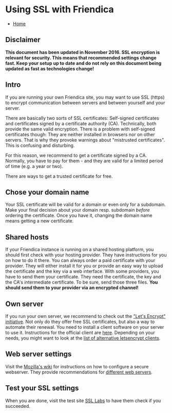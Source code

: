 Using SSL with Friendica
=====================================

* [Home](help)

Disclaimer
---
**This document has been updated in November 2016.
SSL encryption is relevant for security.
This means that recommended settings change fast.
Keep your setup up to date and do not rely on this document being updated as fast as technologies change!**

Intro
---
If you are running your own Friendica site, you may want to use SSL (https) to encrypt communication between servers and between yourself and your server.

There are basically two sorts of SSL certificates: Self-signed certificates and certificates signed by a certificate authority (CA).
Technically, both provide the same valid encryption.
There is a problem with self-signed certificates though:
They are neither installed in browsers nor on other servers.
That is why they provoke warnings about "mistrusted certificates".
This is confusing and disturbing.

For this reason, we recommend to get a certificate signed by a CA.
Normally, you have to pay for them - and they are valid for a limited period of time (e.g. a year or two).

There are ways to get a trusted certificate for free.

Chose your domain name
---

Your SSL certificate will be valid for a domain or even only for a subdomain.
Make your final decision about your domain resp. subdomain *before* ordering the certificate.
Once you have it, changing the domain name means getting a new certificate.

Shared hosts
---

If your Friendica instance is running on a shared hosting platform, you should first check with your hosting provider.
They have instructions for you on how to do it there.
You can always order a paid certificate with your provider.
They will either install it for you or provide an easy way to upload the certificate and the key via a web interface.
With some providers, you have to send them your certificate.
They need the certificate, the key and the CA's intermediate certificate.
To be sure, send those three files.
**You should send them to your provider via an encrypted channel!**

Own server
---

If you run your own server, we recommend to check out the ["Let's Encrypt" initiative](https://letsencrypt.org/).
Not only do they offer free SSL certificates, but also a way to automate their renewal.
You need to install a client software on your server to use it.
Instructions for the official client are [here](https://certbot.eff.org/).
Depending on your needs, you might want to look at the [list of alternative letsencrypt clients](https://letsencrypt.org/docs/client-options/).


Web server settings
---

Visit the [Mozilla's wiki](https://wiki.mozilla.org/Security/Server_Side_TLS) for instructions on how to configure a secure webserver.
They provide recommendations for [different web servers](https://mozilla.github.io/server-side-tls/ssl-config-generator/).

Test your SSL settings
---

When you are done, visit the test site [SSL Labs](https://www.ssllabs.com/ssltest/) to have them check if you succeeded.
